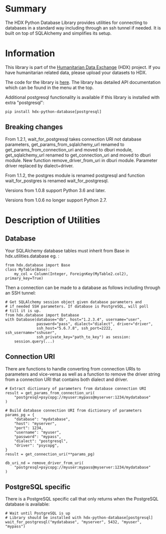 # Summary

The HDX Python Database Library provides utilities for connecting to databases in a standard way including
through an ssh tunnel if needed. It is built on top of SQLAlchemy and simplifies its setup.

# Information

This library is part of the [Humanitarian Data Exchange](https://data.humdata.org/) (HDX) project. If you have 
humanitarian related data, please upload your datasets to HDX.

The code for the library is [here](https://github.com/OCHA-DAP/hdx-python-database).
The library has detailed API documentation which can be found in the menu at the top. 

Additional postgresql functionality is available if this library is installed with extra "postgresql":

    pip install hdx-python-database[postgresql]

## Breaking changes

From 1.2.1, wait_for_postgresql takes connection URI not database parameters, 
get_params_from_sqlalchemy_url renamed to get_params_from_connection_uri
and moved to dburi module, get_sqlalchemy_url renamed to get_connection_uri and 
moved to dburi module. New function remove_driver_from_uri in dburi module.
Parameter driver replaced by dialect+driver. 

From 1.1.2, the postgres module is renamed postgresql and function wait_for_postgres
is renamed wait_for_postgresql.

Versions from 1.0.8 support Python 3.6 and later.

Versions from 1.0.6 no longer support Python 2.7. 

# Description of Utilities

## Database

Your SQLAlchemy database tables must inherit from Base in
hdx.utilities.database eg. :

    from hdx.database import Base
    class MyTable(Base):
        my_col = Column(Integer, ForeignKey(MyTable2.col2), primary_key=True)

Then a connection can be made to a database as follows including through an SSH
tunnel:

    # Get SQLAlchemy session object given database parameters and
    # if needed SSH parameters. If database is PostgreSQL, will poll
    # till it is up.
    from hdx.database import Database
    with Database(database="db", host="1.2.3.4", username="user", 
                  password="pass", dialect="dialect", driver="driver", 
                  ssh_host="5.6.7.8", ssh_port=2222, ssh_username="sshuser", 
                  ssh_private_key="path_to_key") as session:
        session.query(...)

## Connection URI

There are functions to handle converting from connection URIs to parameters and
vice-versa as well as a function to remove the driver string from a connection 
URI that contains both dialect and driver.

    # Extract dictionary of parameters from database connection URI
    result = get_params_from_connection_uri(
        "postgresql+psycopg://myuser:mypass@myserver:1234/mydatabase"
    )

    # Build database connection URI from dictionary of parameters
    params_pg = {
        "database": "mydatabase",
        "host": "myserver",
        "port": 1234,
        "username": "myuser",
        "password": "mypass",
        "dialect": "postgresql",
        "driver": "psycopg",
    }
    result = get_connection_uri(**params_pg)

    db_uri_nd = remove_driver_from_uri(
        "postgresql+psycopg://myuser:mypass@myserver:1234/mydatabase"
    )

## PostgreSQL specific

There is a PostgreSQL specific call that only returns when the PostgreSQL database
is available:

    # Wait until PostgreSQL is up
    # Library should be installed with hdx-python-database[postgresql]
    wait_for_postgresql("mydatabase", "myserver", 5432, "myuser", "mypass")

